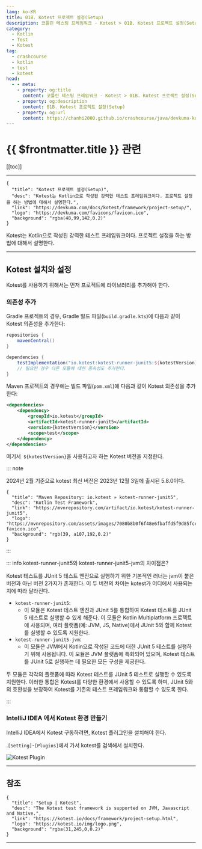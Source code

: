 ```yaml
---
lang: ko-KR
title: 01B. Kotest 프로젝트 설정(Setup)
description: 코틀린 테스팅 프레임워크 - Kotest > 01B. Kotest 프로젝트 설정(Setup)
category: 
  - Kotlin
  - Test
  - Kotest
tag: 
  - crashcourse
  - kotlin
  - test
  - kotest
head:
  - - meta:
    - property: og:title
      content: 코틀린 테스팅 프레임워크 - Kotest > 01B. Kotest 프로젝트 설정(Setup)
    - property: og:description
      content: 01B. Kotest 프로젝트 설정(Setup)
    - property: og:url
      content: https://chanhi2000.github.io/crashcourse/java/devkuma-kotest/01-kotest-framework/01B.html
---
```


# {{ $frontmatter.title }} 관련

[[toc]]

---

```component VPCard
{
  "title": "Kotest 프로젝트 설정(Setup)",
  "desc": "Kotest는 Kotlin으로 작성된 강력한 테스트 프레임워크이다. 프로젝트 설정을 하는 방법에 대해서 설명한다.",
  "link": "https://devkuma.com/docs/kotest/framework/project-setup/",
  "logo": "https://devkuma.com/favicons/favicon.ico",
  "background": "rgba(48,99,142,0.2)"
}
```

Kotest는 Kotlin으로 작성된 강력한 테스트 프레임워크이다. 프로젝트 설정을 하는 방법에 대해서 설명한다.

---

## Kotest 설치와 설정

Kotest를 사용하기 위해서는 먼저 프로젝트에 라이브러리를 추가해야 한다.

### 의존성 추가

Gradle 프로젝트의 경우, Gradle 빌드 파일(`build.gradle.kts`)에 다음과 같이 Kotest 의존성을 추가한다:

```groovy
repositories {
    mavenCentral()
}

dependencies {
    testImplementation("io.kotest:kotest-runner-junit5:${kotestVersion}")
    // 필요한 경우 다른 모듈에 대한 종속성도 추가한다.
}
```

Maven 프로젝트의 경우에는 빌드 파일(<FontIcon icon="iconfont icon-code"/>`pom.xml`)에 다음과 같이 Kotest 의존성을 추가한다:

```xml
<dependencies>
    <dependency>
        <groupId>io.kotest</groupId>
        <artifactId>kotest-runner-junit5</artifactId>
        <version>{kotestVersion}</version>
        <scope>test</scope>
    </dependency>
</dependencies>
```

여기서` ${kotestVersion}`을 사용하고자 하는 Kotest 버전을 지정한다.

::: note

2024년 2월 기준으로 kotest 최신 버전은 2023년 12월 3일에 출시된 5.8.0이다. 

```component VPCard
{
  "title": "Maven Repository: io.kotest » kotest-runner-junit5",
  "desc": "Kotlin Test Framework",
  "link": "https://mvnrepository.com/artifact/io.kotest/kotest-runner-junit5",
  "logo": "https://mvnrepository.com/assets/images/7080b8b0f6f48e6fbaffd5f9d85fcc7f-favicon.ico",
  "background": "rgb(39, a107,192,0.2)"
}
```

:::

::: info kotest-runner-junit5와 kotest-runner-junit5-jvm의 차이점은?

Kotest 테스트를 JUnit 5 테스트 엔진으로 실행하기 위한 기본적인 러너는 jvm이 붙은 버전과 아닌 버전 2가지가 존재한다. 이 두 버전의 차이는 kotest가 어디에서 사용되는지에 따라 달라진다.

- `kotest-runner-junit5`:
  - 이 모듈은 Kotest 테스트 엔진과 JUnit 5를 통합하여 Kotest 테스트를 JUnit 5 테스트로 실행할 수 있게 해준다. 이 모듈은 Kotlin Multiplatform 프로젝트에 사용되며, 여러 플랫폼(예: JVM, JS, Native)에서 JUnit 5와 함께 Kotest를 실행할 수 있도록 지원한다.
- `kotest-runner-junit5-jvm`:
  - 이 모듈은 JVM에서 Kotlin으로 작성된 코드에 대한 JUnit 5 테스트를 실행하기 위해 사용됩니다. 이 모듈은 JVM 플랫폼에 특화되어 있으며, Kotest 테스트를 JUnit 5로 실행하는 데 필요한 모든 구성을 제공한다.

두 모듈은 각각의 플랫폼에 따라 Kotest 테스트를 JUnit 5 테스트로 실행할 수 있도록 지원한다. 이러한 통합은 Kotest를 다양한 환경에서 사용할 수 있도록 하며, JUnit 5와의 호환성을 보장하여 Kotest를 기존의 테스트 프레임워크와 통합할 수 있도록 한다.

:::

### IntelliJ IDEA 에서 Kotest 환경 만들기

IntelliJ IDEA에서 Kotest 구동하려면, Kotest 플러그인을 설치해야 한다.

.<FontIcon icon="iconfont icon-select"/>`[Setting]`-`[Plugins]`에서 가서 kotest를 검색해서 설치한다.

![Kotest Plugin](https://devkuma.com/docs/kotest/kotest-plugin.png)

---

## 참조

```component VPCard
{
  "title": "Setup | Kotest",
  "desc": "The Kotest test framework is supported on JVM, Javascript and Native.",
  "link": "https://kotest.io/docs/framework/project-setup.html",
  "logo": "https://kotest.io/img/logo.png",
  "background": "rgba(31,245,0,0.2)"
}
```
---

<TagLinks />